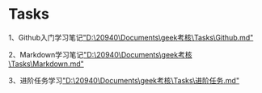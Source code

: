 # Tasks
1、Github入门学习笔记["D:\20940\Documents\geek考核\Tasks\Github.md"]()


2、Markdown学习笔记["D:\20940\Documents\geek考核\Tasks\Markdown.md"]()


3、进阶任务学习["D:\20940\Documents\geek考核\Tasks\进阶任务.md"]()
